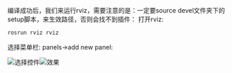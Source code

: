 
编译成功后，我们来运行rviz，需要注意的是：一定要source devel文件夹下的setup脚本，来生效路径，否则会找不到插件：
打开rviz:

```cpp
rosrun rviz rviz
```
选择菜单栏:
panels->add new panel:

![选择控件](https://img-blog.csdnimg.cn/20200406120513186.png?x-oss-process=image/watermark,type_ZmFuZ3poZW5naGVpdGk,shadow_10,text_aHR0cHM6Ly9ibG9nLmNzZG4ubmV0L3FxXzM4NDQxNjky,size_16,color_FFFFFF,t_70)![效果](https://img-blog.csdnimg.cn/2020040612265381.png?x-oss-process=image/watermark,type_ZmFuZ3poZW5naGVpdGk,shadow_10,text_aHR0cHM6Ly9ibG9nLmNzZG4ubmV0L3FxXzM4NDQxNjky,size_16,color_FFFFFF,t_70)
